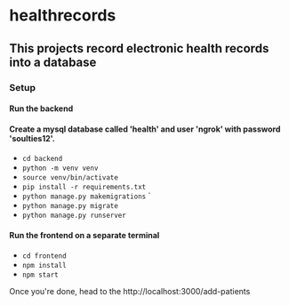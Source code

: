 # healthrecords
## This projects record electronic health records into a database
### Setup     
#### Run the backend    
#### Create a mysql database called 'health' and user 'ngrok' with password 'soulties12'.    
- `cd backend`     
- `python -m venv venv`   
- `source venv/bin/activate`    
- `pip install -r requirements.txt`    
- `python manage.py makemigrations`    `
- `python manage.py migrate`    
- `python manage.py runserver`    
#### Run the frontend on a separate terminal    
- `cd frontend`    
- `npm install`    
- `npm start`    

Once you're done, head to the http://localhost:3000/add-patients     
